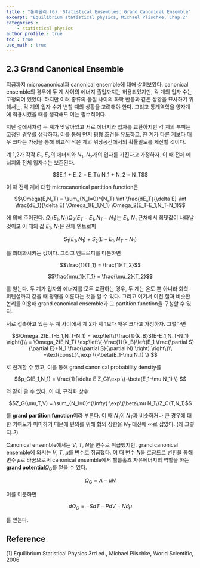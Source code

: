 ```yaml
---
title : "통계물리 (6). Statistical Ensembles: Grand Canonical Ensemble"
excerpt: "Equilibrium statistical physics, Michael Plischke, Chap.2"
categories :
    - statistical physics
author_profile : true
toc : true
use_math : true
---
```


## 2.3 Grand Canonical Ensemble

지금까지 microcanonical과 canonical ensemble에 대해 살펴보았다. canonical ensemble의 경우에 두 계 사이의 에너지 출입까지는 허용되었지만, 각 계의 입자 수는 고정되어 있었다. 하지만 여러 종류의 물질 사이의 화학 반응과 같은 상황을 묘사하기 위해서는, 각 계의 입자 수가 변할 때의 상황을 고려해야 한다. 그리고 통계역학을 양자계에 적용시켰을 때를 생각해도 이는 필수적이다.

지난 절에서처럼 두 계가 맞닿아있고 서로 에너지와 입자를 교환하지만 각 계의 부피는 고정된 경우를 생각하자. 이를 통해 먼저 평형 조건을 유도하고, 한 계가 다른 게보다 매우 크다는 가정을 통해 비교적 작은 계의 위상공간에서의 확률밀도를 게산할 것이다.

계 1,2가 각각 $E_1$, $E_2$의 에너지와 $N_1$, $N_2$개의 입자를 가진다고 가정하자. 이 때 전체 에너지와 전체 입자수는 보존된다.

$$E_1 + E_2 = E_T\\ N_1 + N_2 = N_T$$

이 때 전체 계에 대한 microcanonical partition function은

$$\Omega(E,N_T) = \sum_{N_1=0}^{N_T} \int \frac{dE_T}{\delta E} \int \frac{dE_1}{\delta E} \Omega_1(E_1,N_1) \Omega_2(E_T-E_1,N_T-N_1)$$

에 의해 주어진다. $\Omega_1(E_1,N_1) \Omega_2(E_T-E_1,N_T-N_1)$는 $E_1$, $N_1$ 근처에서 최댓값이 나타날 것이고 이 때의 값 $E_1$, $N_1$은 전체 엔트로피

$$S_1(E_1,N_1) + S_2(E-E_1,N_T-N_1)$$

를 최대화시키는 값이다. 그리고 엔트로피를 미분하면

$$\frac{1}{T_1} = \frac{1}{T_2}$$

$$\frac{\mu_1}{T_1} = \frac{\mu_2}{T_2}$$

를 얻는다. 두 계가 입자와 에너지를 모두 교환하는 경우, 두 계는 온도 뿐 아니라 화학 퍼텐셜까지 같을 때 평형을 이룬다는 것을 알 수 있다. 그리고 여기서 이전 절과 비슷한 논리를 이용해 grand canonical ensemble과 그 partition function을 구성할 수 있다.

서로 접촉하고 있는 두 계 사이에서 계 2가 계 1보다 매우 크다고 가정하자. 그렇다면

$$\Omega_2(E_T-E_1,N_T-N_1) = \exp\left\{\frac{1}{k_B}S(E-E_1,N_T-N_1) \right\}\\ = \Omega_2(E,N_T) \exp\left\{-\frac{1}{k_B}\left(E_1 \frac{\partial S}{\partial E}+N_1 \frac{\partial S}{\partial N} \right) \right\}\\ =\text{const.}\,\exp \{-\beta(E_1-\mu N_1) \} $$

로 전개할 수 있고, 이를 통해 grand canonical probability density를

$$p_G(E_1,N_1) = \frac{1}{\delta E Z_G}\exp \{-\beta(E_1-\mu N_1) \} $$

와 같이 쓸 수 있다. 이 때, 규격화 상수

$$Z_G(\mu,T,V) = \sum_{N_1=0}^{\infty} \exp\{\beta\mu N_1\}Z_C(T,N_1)$$

를 **grand partition function**이라 부른다. 이 때 $N_1$이 $N_T$과 비슷하거나 큰 경우에 대한 기여도가 미미하기 때문에 편의를 위해 합의 상한을 $N_T$ 대신에 $\infty$로 잡았다. (왜 그렇지..?)

Canonical ensemble에서는 $V$, $T$, $N$을 변수로 취급했지만, grand canonical ensemble에 와서는 $V$, $T$, $\mu$를 변수로 취급했다. 이 때 변수 $N$을 르장드르 변환을 통해 변수 $\mu$로 바꿈으로써 canonical ensemble에서 헬름홀츠 자유에너지의 역할을 하는 **grand potential**$\Omega_G$를 얻을 수 있다.

$$\Omega_G = A-\mu N$$

이를 미분하면

$$d\Omega_G = -SdT - PdV - Nd\mu$$

를 얻는다.







## Reference

[1] Equilibrium Statistical Physics 3rd ed., Michael Plischke, World Scientific, 2006